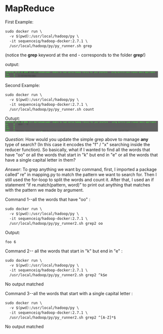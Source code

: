 # MapReduce
First Example:
```
sudo docker run \
  -v $(pwd):/usr/local/hadoop/py \
  -it sequenceiq/hadoop-docker:2.7.1 \
  /usr/local/hadoop/py/py_runner.sh grep
```
(notice the **grep** keyword at the end - corresponds to the folder **grep**!)

output:

![Plot](screenshots/Result_1.png)

Second Example:
```
sudo docker run \
  -v $(pwd):/usr/local/hadoop/py \
  -it sequenceiq/hadoop-docker:2.7.1 \
  /usr/local/hadoop/py/py_runner.sh count
```
Outupt:
![Plot](screenshots/Result_2.png)

*Question*: How would you update the simple grep above to manage __any__ type of search? (In this case it encodes the "f" / "x" searching inside the reducer function). So basically, what if I wanted to find all the words that have "oo" or all the words that start in "k" but end in "e" or all the words that have a single capital letter in them?

*Answer*:
To grep anything we want by command, first, I imported a package called” re” in mapping.py to match the pattern we want to search for.  Then I still used the for-loop to split the words and count it. After that, I used an if statement “if re.match(pattern, word)” to print out anything that matches with the pattern we made by argument. 

Command 1--all the words that have "oo" :
```
sudo docker run \
  -v $(pwd):/usr/local/hadoop/py \
  -it sequenceiq/hadoop-docker:2.7.1 \
  /usr/local/hadoop/py/py_runner2.sh grep2 oo
```
Output:
```
foo	6
```

Command 2-- all the words that start in "k" but end in "e" :
```
sudo docker run \
  -v $(pwd):/usr/local/hadoop/py \
  -it sequenceiq/hadoop-docker:2.7.1 \
  /usr/local/hadoop/py/py_runner2.sh grep2 ^k$e
```
No output matched

Command 3--all the words that start with a single capital letter :
```
sudo docker run \
  -v $(pwd):/usr/local/hadoop/py \
  -it sequenceiq/hadoop-docker:2.7.1 \
  /usr/local/hadoop/py/py_runner2.sh grep2 ^[A-Z]*$
```
No output matched
